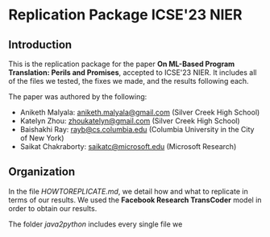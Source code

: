 # Replication Package ICSE'23 NIER
## Introduction
This is the replication package for the paper **On ML-Based Program Translation: Perils and Promises**, accepted to ICSE'23 NIER. It includes all of the files we tested, the fixes we made, and the results following each. 

The paper was authored by the following: 
- Aniketh Malyala: aniketh.malyala@gmail.com (Silver Creek High School)
- Katelyn Zhou: zhoukatelyn@gmail.com (Silver Creek High School)
- Baishakhi Ray: rayb@cs.columbia.edu (Columbia University in the City of New York)
- Saikat Chakraborty: saikatc@microsoft.edu (Microsoft Research)
## Organization
In the file *HOWTOREPLICATE.md*, we detail how and what to replicate in terms of our results. We used the **Facebook Research TransCoder** model in order to obtain our results. 

The folder *java2python* includes every single file we 

